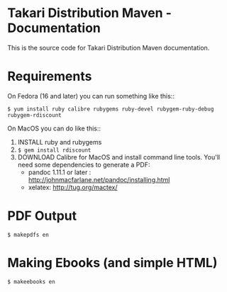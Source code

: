# Takari Distribution Maven - Documentation

This is the source code for Takari Distribution Maven documentation.

# Requirements 

On Fedora (16 and later) you can run something like this::

    $ yum install ruby calibre rubygems ruby-devel rubygem-ruby-debug rubygem-rdiscount

On MacOS you can do like this::
  
1. INSTALL ruby and rubygems
2. `$ gem install rdiscount`
3. DOWNLOAD Calibre for MacOS and install command line tools. You'll need some dependencies to generate a PDF:
    * pandoc 1.11.1 or later : http://johnmacfarlane.net/pandoc/installing.html
    * xelatex: http://tug.org/mactex/

# PDF Output

    $ makepdfs en

# Making Ebooks (and simple HTML)

    $ makeebooks en
